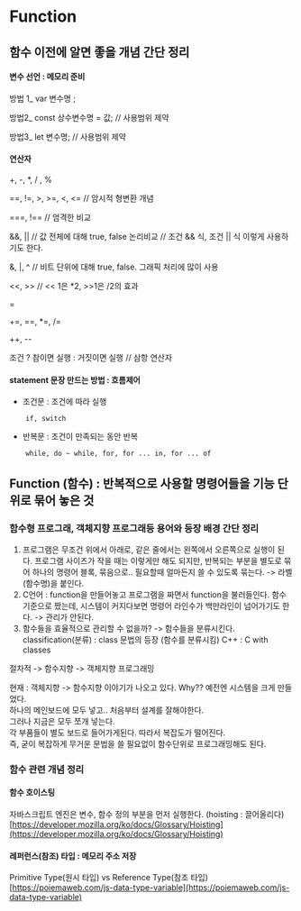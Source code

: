 # Function

## 함수 이전에 알면 좋을 개념 간단 정리

#### 변수 선언 : 메모리 준비 

   방법 1\_ var 변수명 ;

   방법2\_ const 상수변수명 = 값;  // 사용범위 제약

   방법3\_ let 변수명;                     // 사용범위 제약

#### 연산자 

   +, -, \*, / , %

   ==, !=, &gt;, &gt;=, &lt;, &lt;=              // 암시적 형변환 개념 

   ===, !==                              // 엄격한 비교 

   &&, \|\|                                    // 값 전체에 대해 true, false 논리비교 // 조건 && 식, 조건 \|\| 식 이렇게 사용하기도 한다.

   &, \|, ^                                    // 비트 단위에 대해 true, false. 그래픽 처리에 많이 사용 

   &lt;&lt;, &gt;&gt;                                   // &lt;&lt; 1은 \*2, &gt;&gt;1은 /2의 효과 

   = 

   +=, ==, \*=, /= 

   ++, -- 

   조건 ?  참이면 실행 : 거짓이면 실행     // 삼항 연산자  

#### statement 문장 만드는 방법 : 흐름제어 

* 조건문 : 조건에 따라 실행

```text
    if, switch
```

* 반복문 : 조건이 만족되는 동안 반복 

```text
    while, do ~ while, for, for ... in, for ... of 
```

## Function \(함수\) : 반복적으로 사용할 명령어들을 기능 단위로 묶어 놓은 것

### 함수형 프로그래, 객체지향 프로그래등 용어와 등장 배경 간단 정리 

1. 프로그램은 무조건 위에서 아래로, 같은 줄에서는 왼쪽에서 오른쪽으로 실행이 된다. 프로그램 사이즈가 작을 때는 이렇게만 해도 되지만, 반복되는 부분을 별도로 묶어 하나의 명령어 블록, 묶음으로.. 필요할때 얼마든지 쓸 수 있도록 묶는다. -&gt; 라벨\(함수명\)을 붙인다.
2. C언어 : function을 만들어놓고 프로그램을 짜면서 function을 불러들인다. 함수기준으로 짰는데, 시스템이 커지다보면 명령어 라인수가 백만라인이 넘어가기도 한다. -&gt; 관리가 안된다.
3. 함수들을 효율적으로 관리할 수 없을까? -&gt; 함수들을 분류시킨다. classification\(분류\) : class 문법의 등장 \(함수를 분류시킴\) C++ : C with classes 

절차적 -&gt; 함수지향 -&gt; 객체지향 프로그래밍 

현재 : 객체지향 -&gt; 함수지향 이야기가 나오고 있다. Why?? 예전엔 시스템을 크게 만들었다.   
하나의 메인보드에 모두 넣고.. 처음부터 설계를 잘해야한다.   
그러나 지금은 모두 쪼개 넣는다.   
각 부품들이 별도 보드로 들어가게된다. 따라서 복잡도가 떨어진다.   
즉, 굳이 복잡하게 무거운 문법을 쓸 필요없이 함수단위로 프로그래밍해도 된다.



### 함수 관련 개념 정리 

#### 함수 호이스팅 

자바스크립트 엔진은 변수, 함수 정의 부분을 먼저 실행한다. \(hoisting : 끌어올리다\)  
[https://developer.mozilla.org/ko/docs/Glossary/Hoisting](https://developer.mozilla.org/ko/docs/Glossary/Hoisting) 

#### 레퍼런스\(참조\) 타입 : 메모리 주소 저장 

Primitive Type\(원시 타입\) vs Reference Type\(참조 타입\) [https://poiemaweb.com/js-data-type-variable](https://poiemaweb.com/js-data-type-variable) 







